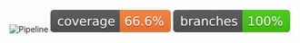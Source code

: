 ![Pipeline](https://github.com/romainsessa/m2i-api/actions/workflows/ci.yml/badge.svg)
![Code Coverage](https://github.com/romainsessa/m2i-api/blob/main/.github/badges/jacoco.svg)
![Branche Coverage](https://github.com/romainsessa/m2i-api/blob/main/.github/badges/branches.svg)
